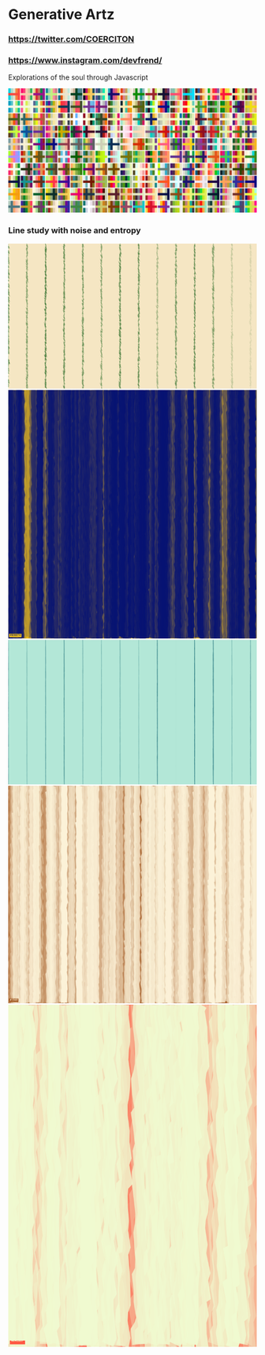 # Generative Artz

### https://twitter.com/COERCITON
### https://www.instagram.com/devfrend/

Explorations of the soul through Javascript

![](./experiments/palette.png)
### Line study with noise and entropy
![](./experiments/line-1.png)
![](./experiments/line-4.png)
![](./experiments/line-2.png)
![](./experiments/line-5.png)
![](./experiments/line-3.png)